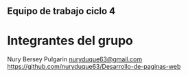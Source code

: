 ## Equipo de trabajo ciclo 4
# Integrantes del grupo
Nury Bersey Pulgarin
nuryduque63@gmail.com
https://github.com/nuryduque63/Desarrollo-de-paginas-web
 